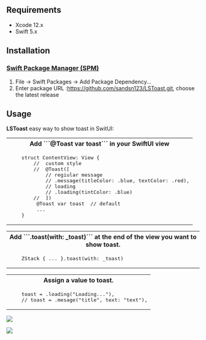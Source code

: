 ## Requirements
- Xcode 12.x
- Swift 5.x


## Installation

### [Swift Package Manager (SPM)](https://github.com/sandsn123/LSToast.git#swift-package-manager-spm)

1. File -> Swift Packages -> Add Package Dependency...
2. Enter package URL :https://github.com/sandsn123/LSToast.git, choose the latest release

## Usage

**LSToast** easy way to show toast in SwitUI:

<table width="100%">
<th>Add ```@Toast var toast``` in your SwiftUI view</th>
<tr>
<td valign="top">
<pre lang="Swift">
    struct ContentView: View {     
        //  custom style
        //  @Toast([
            // regiular message
            // .message(titleColor: .blue, textColor: .red),
            // loading
            // .loading(tintColor: .blue)
        //  ])
         @Toast var toast  // default      
         ...
    }
</pre>
</td>
</tr>
</table>



<table width="100%">
<th>Add ```.toast(with: _toast)```  at the end of the view you want to show toast.</th>
<tr>
<td valign="top">
<pre lang="Swift">
    ZStack { ... }.toast(with: _toast)
</pre>
</td>
</tr>
</table>

<table width="100%">
<th>Assign a value to toast.</th>
<tr>
<td valign="top">
<pre lang="Swift">
    toast = .loading("Loading..."),
    // toast = .mesage("title", text: "text"),
</pre>
</td>
</tr>
</table>

![](https://media.giphy.com/media/00tJvWPXnTL0rS7DVH/giphy.gif)

![](https://media.giphy.com/media/ddxyLH0XufB66Iciw6/giphy.gif)
